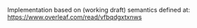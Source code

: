 Implementation based on (working draft) semantics defined at: https://www.overleaf.com/read/vfbqdgxtxnws